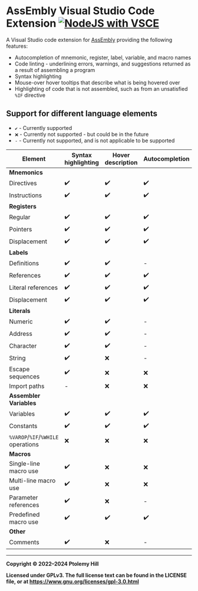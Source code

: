 # AssEmbly Visual Studio Code Extension [![NodeJS with VSCE](https://github.com/TollyH/AssEmbly-VSCode/actions/workflows/node.yml/badge.svg)](https://github.com/TollyH/AssEmbly-VSCode/actions/workflows/node.yml)

A Visual Studio code extension for [AssEmbly](https://github.com/TollyH/AssEmbly) providing the following features:

- Autocompletion of mnemonic, register, label, variable, and macro names
- Code linting - underlining errors, warnings, and suggestions returned as a result of assembling a program
- Syntax highlighting
- Mouse-over hover tooltips that describe what is being hovered over
- Highlighting of code that is not assembled, such as from an unsatisfied `%IF` directive

## Support for different language elements

- `✔️` - Currently supported
- `❌` - Currently not supported - but could be in the future
- `-` - Currently not supported, and is not applicable to be supported

| Element                              | Syntax highlighting | Hover description | Autocompletion|
|--------------------------------------|---------------------|-------------------|---------------|
| **Mnemonics**                        |                     |                   |               |
|   Directives                         | ✔️                  | ✔️                | ✔️            |
|   Instructions                       | ✔️                  | ✔️                | ✔️            |
| **Registers**                        |                     |                   |               |
|   Regular                            | ✔️                  | ✔️                | ✔️            |
|   Pointers                           | ✔️                  | ✔️                | ✔️            |
|   Displacement                       | ✔️                  | ✔️                | ✔️            |
| **Labels**                           |                     |                   |               |
|   Definitions                        | ✔️                  | ✔️                | -             |
|   References                         | ✔️                  | ✔️                | ✔️            |
|   Literal references                 | ✔️                  | ✔️                | ✔️            |
|   Displacement                       | ✔️                  | ✔️                | ✔️            |
| **Literals**                         |                     |                   |               |
|   Numeric                            | ✔️                  | ✔️                | -             |
|   Address                            | ✔️                  | ✔️                | -             |
|   Character                          | ✔️                  | ✔️                | -             |
|   String                             | ✔️                  | ❌                | -             |
|   Escape sequences                   | ✔️                  | ❌                | ❌            |
|   Import paths                       | -                   | ❌                | ❌            |
| **Assembler Variables**              |                     |                   |               |
|   Variables                          | ✔️                  | ✔️                | ✔️            |
|   Constants                          | ✔️                  | ✔️                | ✔️            |
|   `%VAROP`/`%IF`/`%WHILE` operations | ❌                  | ❌                | ❌            |
| **Macros**                           |                     |                   |               |
|   Single-line macro use              | ✔️                  | ❌                | ❌            |
|   Multi-line macro use               | ✔️                  | ❌                | ❌            |
|   Parameter references               | ✔️                  | ❌                | -             |
|   Predefined macro use               | ✔️                  | ✔️                | ✔️            |
| **Other**                            |                     |                   |               |
|   Comments                           | ✔️                  | ❌                | -             |

---

**Copyright © 2022–2024  Ptolemy Hill**

**Licensed under GPLv3. The full license text can be found in the LICENSE file, or at <https://www.gnu.org/licenses/gpl-3.0.html>**
